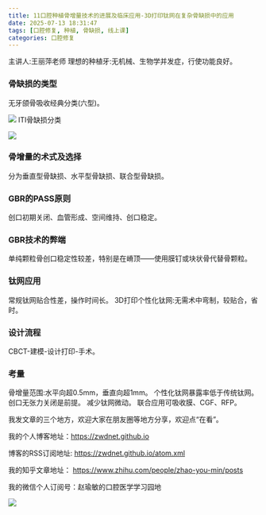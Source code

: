 ```yaml
---
title: 11口腔种植骨增量技术的进展及临床应用-3D打印钛网在复杂骨缺损中的应用
date: 2025-07-13 18:31:47
tags: [口腔修复, 种植, 骨缺损, 线上课]
categories: 口腔修复
---
```

主讲人:王丽萍老师
理想的种植牙:无机械、生物学并发症，行使功能良好。
### 骨缺损的类型
无牙颌骨吸收经典分类(六型)。

![](https://zymblog-1258069789.cos.ap-chengdu.myqcloud.com/blog0458-implant/01.jpg)
ITI骨缺损分类

![](https://zymblog-1258069789.cos.ap-chengdu.myqcloud.com/blog0458-implant/02.jpg)
### 骨增量的术式及选择
分为垂直型骨缺损、水平型骨缺损、联合型骨缺损。
### GBR的PASS原则
创口初期关闭、血管形成、空间维持、创口稳定。
### GBR技术的弊端
单纯颗粒骨创口稳定性较差，特别是在嵴顶——使用膜钉或块状骨代替骨颗粒。
### 钛网应用
常规钛网贴合性差，操作时间长。
3D打印个性化钛网:无需术中弯制，较贴合，省时。
### 设计流程
CBCT-建模-设计打印-手术。
###  考量
骨增量范围:水平向超0.5mm，垂直向超1mm。
个性化钛网暴露率低于传统钛网。创口无张力关闭是前提。
减少钛网微动。
联合应用可吸收膜、CGF、RFP。

我发文章的三个地方，欢迎大家在朋友圈等地方分享，欢迎点“在看”。

我的个人博客地址：https://zwdnet.github.io

博客的RSS订阅地址: https://zwdnet.github.io/atom.xml

我的知乎文章地址： https://www.zhihu.com/people/zhao-you-min/posts

我的微信个人订阅号：赵瑜敏的口腔医学学习园地

![](https://zymblog-1258069789.cos.ap-chengdu.myqcloud.com/other/wx.jpg)
